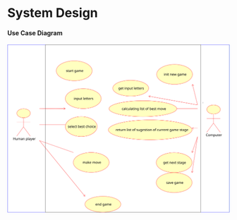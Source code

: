 # System Design

#### **Use Case Diagram**

![Use Case Diagram](.gitbook/assets/use-cases-for-scrabble.svg)



